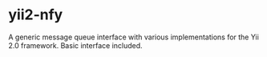 yii2-nfy
========

A generic message queue interface with various implementations for the Yii 2.0 framework. Basic interface included.
